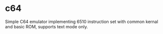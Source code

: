 # c64

Simple C64 emulator implementing 6510 instruction set with common kernal and basic ROM, supports text mode only.

